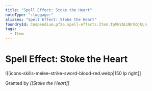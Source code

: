 ```yaml
---
title: "Spell Effect: Stoke the Heart"
noteType: ":luggage:"
aliases: "Spell Effect: Stoke the Heart"
foundryId: Compendium.pf2e.spell-effects.Item.TpVkVALUBrBQjULn
tags:
  - Item
---
```


# Spell Effect: Stoke the Heart
![[icons-skills-melee-strike-sword-blood-red.webp|150 lp right]]

Granted by _[[Stoke the Heart]]_
